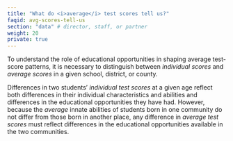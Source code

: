 ```yaml
---
title: "What do <i>average</i> test scores tell us?"
faqid: avg-scores-tell-us
section: "data" # director, staff, or partner
weight: 20
private: true
---
```

To understand the role of educational opportunities in shaping average test-score patterns, it is necessary to distinguish between <i>individual scores</i> and <i>average scores</i> in a given school, district, or county.  

Differences in two students’ <i>individual test scores</i> at a given age reflect both differences in their individual characteristics and abilities and differences in the educational opportunities they have had. However, because the <i>average</i> innate abilities of students born in one community do not differ from those born in another place, any difference in <i>average test scores</i> must reflect differences in the educational opportunities available in the two communities. 
